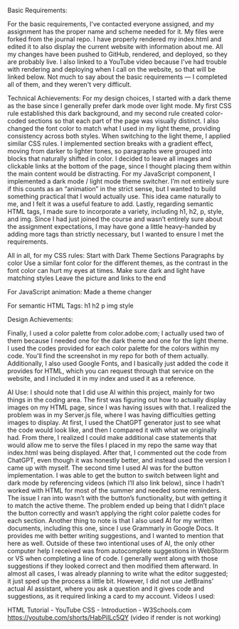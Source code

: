 Basic Requirements:

 For the basic requirements, I've contacted everyone assigned, and my assignment has the proper name and scheme needed for it. My files were forked from the journal repo. I have properly rendered my index.html and edited it to also display the current website with information about me. All my changes have been pushed to GitHub, rendered, and deployed, so they are probably live. I also linked to a YouTube video because I've had trouble with rendering and deploying when I call on the website, so that will be linked below. Not much to say about the basic requirements — I completed all of them, and they weren't very difficult. 

Technical Achievements:
For my design choices, I started with a dark theme as the base since I generally prefer dark mode over light mode. My first CSS rule established this dark background, and my second rule created color-coded sections so that each part of the page was visually distinct. I also changed the font color to match what I used in my light theme, providing consistency across both styles. When switching to the light theme, I applied similar CSS rules. I implemented section breaks with a gradient effect, moving from darker to lighter tones, so paragraphs were grouped into blocks that naturally shifted in color. I decided to leave all images and clickable links at the bottom of the page, since I thought placing them within the main content would be distracting. For my JavaScript component, I implemented a dark mode / light mode theme switcher. I’m not entirely sure if this counts as an “animation” in the strict sense, but I wanted to build something practical that I would actually use. This idea came naturally to me, and I felt it was a useful feature to add. Lastly, regarding semantic HTML tags, I made sure to incorporate a variety, including h1, h2, p, style, and img. Since I had just joined the course and wasn’t entirely sure about the assignment expectations, I may have gone a little heavy-handed by adding more tags than strictly necessary, but I wanted to ensure I met the requirements.


All in all, for my CSS rules:
Start with Dark Theme
Sections Paragraphs by color
Use a similar font color for the different themes, as the contrast in the font color can hurt my eyes at times. 
Make sure dark and light have matching styles
Leave the picture and links to the end

For JavaScript animation:
Made a theme changer 

For semantic HTML Tags:
h1
h2
p
img
style


Design Achievements:

Finally, I used a color palette from color.adobe.com; I actually used two of them because I needed one for the dark theme and one for the light theme. I used the codes provided for each color palette for the colors within my code. You'll find the screenshot in my repo for both of them actually. Additionally, I also used Google Fonts, and I basically just added the code it provides for HTML, which you can request through that service on the website, and I included it in my index and used it as a reference.


AI Use:
I should note that I did use AI within this project, mainly for two things in the coding area. The first was figuring out how to actually display images on my HTML page, since I was having issues with that. I realized the problem was in my Server.js file, where I was having difficulties getting images to display. At first, I used the ChatGPT generator just to see what the code would look like, and then I compared it with what we originally had. From there, I realized I could make additional case statements that would allow me to serve the files I placed in my repo the same way that index.html was being displayed. After that, I commented out the code from ChatGPT, even though it was honestly better, and instead used the version I came up with myself.
The second time I used AI was for the button implementation. I was able to get the button to switch between light and dark mode by referencing videos (which I’ll also link below), since I hadn’t worked with HTML for most of the summer and needed some reminders. The issue I ran into wasn’t with the button’s functionality, but with getting it to match the active theme. The problem ended up being that I didn’t place the button correctly and wasn’t applying the right color palette codes for each section.
Another thing to note is that I also used AI for my written documents, including this one, since I use Grammarly in Google Docs. It provides me with better writing suggestions, and I wanted to mention that here as well.
Outside of these two intentional uses of AI, the only other computer help I received was from autocomplete suggestions in WebStorm or VS when completing a line of code. I generally went along with those suggestions if they looked correct and then modified them afterward. In almost all cases, I was already planning to write what the editor suggested; it just sped up the process a little bit. However, I did not use JetBrains’ actual AI assistant, where you ask a question and it gives code and suggestions, as it required linking a card to my account.
Videos I used:

HTML Tutorial - YouTube 
CSS - Introduction - W3Schools.com	
https://youtube.com/shorts/HabPiILc5QY     (video if render is not working)
